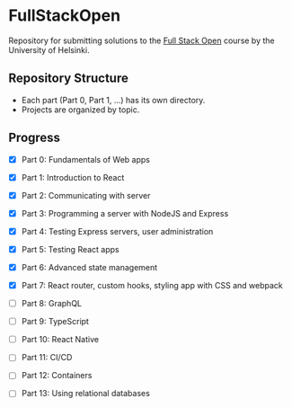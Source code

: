 # FullStackOpen

Repository for submitting solutions to the [Full Stack Open](https://fullstackopen.com/en/) course by the University of Helsinki.

## Repository Structure

- Each part (Part 0, Part 1, ...) has its own directory.
- Projects are organized by topic.

## Progress

- [x] Part 0: Fundamentals of Web apps
- [x] Part 1: Introduction to React
- [x] Part 2: Communicating with server
- [x] Part 3: Programming a server with NodeJS and Express
- [x] Part 4: Testing Express servers, user administration
- [x] Part 5: Testing React apps
- [x] Part 6: Advanced state management
- [x] Part 7: React router, custom hooks, styling app with CSS and webpack
- [ ] Part 8: GraphQL 
- [ ] Part 9: TypeScript
- [ ] Part 10: React Native
- [ ] Part 11: CI/CD
- [ ] Part 12: Containers
- [ ] Part 13: Using relational databases


